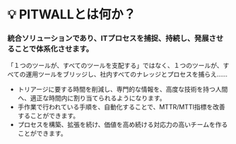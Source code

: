 # 💡 PITWALLとは何か？

### 統合ソリューションであり、ITプロセスを捕捉、持続し、発展させることで体系化させます。

「１つのツールが、すべてのツールを支配する」ではなく、１つのツールが、すべての運用ツールをブリッジし、社内すべてのナレッジとプロセスを捕らえ…… &#x20;

* トリアージに要する時間を削減し、専門的な情報を、高度な技術を持つ人間へ、適正な時間内に割り当てられるようになります。
* 手作業で行われている手順を、自動化することで、MTTR/MTTI指標を改善することができます。&#x20;
* プロセスを構築、拡張を続け、価値を高め続ける対応力の高いチームを作ることができます。
